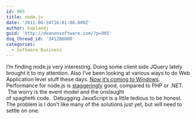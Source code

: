 ```yaml
---
id: 905
title: node.js
date: '2011-06-24T16:01:08.000Z'
author: kaplandj
guid: 'http://deanonsoftware.com/?p=905'
dsq_thread_id: '341286080'
categories:
  - Software Business
---
```

I’m finding node.js very interesting. Doing some client side JQuery lately brought it to my attention. Also I’ve been looking at various ways to do Web Application level stuff these days. [Now it’s coming to Windows](http://arstechnica.com/microsoft/news/2011/06/nodejs-coming-to-windows-azure-with-official-microsoft-support.ars?utm_source=feedburner&utm_medium=feed&utm_campaign=Feed%3A+arstechnica%2Findex+%28Ars+Technica+-+Featured+Content%29). Performance for node.js is [staggeringly](http://zgadzaj.com/benchmarking-nodejs-basic-performance-tests-against-apache-php) good, compared to PHP or .NET.  The worry is the event model and the onslaught of spaghetti code.  Debugging JavaScript is a little tedious to be honest. The problem is I don’t like many of the solutions just yet, but will need to settle on one.
